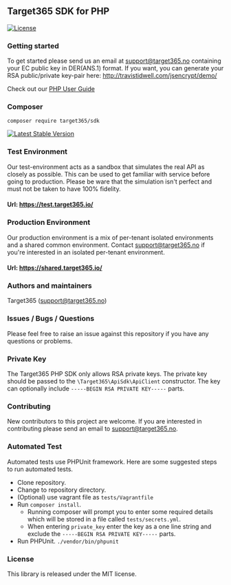 ## Target365 SDK for PHP
[![License](https://img.shields.io/github/license/Target365/sdk-for-net.svg?style=flat)](https://opensource.org/licenses/MIT)

### Getting started
To get started please send us an email at <support@target365.no> containing your EC public key in DER(ANS.1) format.
If you want, you can generate your RSA public/private key-pair here: <http://travistidwell.com/jsencrypt/demo/>

Check out our [PHP User Guide](USERGUIDE.md)

### Composer
```
composer require target365/sdk
```
[![Latest Stable Version](https://poser.pugx.org/target365/sdk/v/stable)](https://packagist.org/packages/target365/sdk)

### Test Environment
Our test-environment acts as a sandbox that simulates the real API as closely as possible. This can be used to get familiar with service before going to production. Please be ware that the simulation isn't perfect and must not be taken to have 100% fidelity.

#### Url: https://test.target365.io/

### Production Environment
Our production environment is a mix of per-tenant isolated environments and a shared common environment. Contact <support@target365.no> if you're interested in an isolated per-tenant environment.

#### Url: https://shared.target365.io/

### Authors and maintainers
Target365 (<support@target365.no>)

### Issues / Bugs / Questions
Please feel free to raise an issue against this repository if you have any questions or problems.

### Private Key
The Target365 PHP SDK only allows RSA private keys. The private key should be passed to the
`\Target365\ApiSdk\ApiClient` constructor. The key can optionally include `-----BEGIN RSA PRIVATE KEY-----`
parts.

### Contributing
New contributors to this project are welcome. If you are interested in contributing please
send an email to support@target365.no.

### Automated Test
Automated tests use PHPUnit framework. Here are some suggested steps to run
automated tests.

* Clone repository.
* Change to repository directory.
* (Optional) use vagrant file as `tests/Vagrantfile`
* Run `composer install`.
  - Running composer will prompt you to enter some required details which will
be stored in a file called `tests/secrets.yml`.
  - When entering `private_key` enter the key as a one line string and exclude
the `-----BEGIN RSA PRIVATE KEY-----` parts.
* Run PHPUnit. `./vendor/bin/phpunit`

### License
This library is released under the MIT license.
